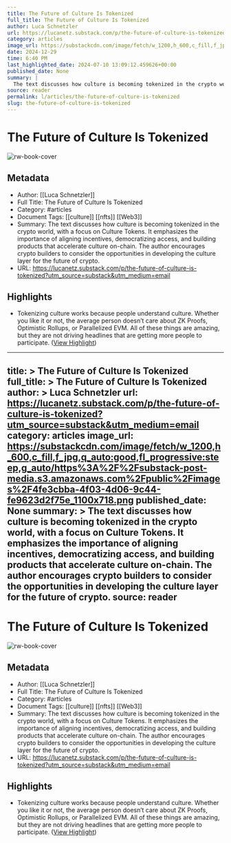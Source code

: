 ```yaml
---
title: The Future of Culture Is Tokenized
full_title: The Future of Culture Is Tokenized
author: Luca Schnetzler
url: https://lucanetz.substack.com/p/the-future-of-culture-is-tokenized?utm_source=substack&utm_medium=email
category: articles
image_url: https://substackcdn.com/image/fetch/w_1200,h_600,c_fill,f_jpg,q_auto:good,fl_progressive:steep,g_auto/https%3A%2F%2Fsubstack-post-media.s3.amazonaws.com%2Fpublic%2Fimages%2F4fe3cbba-4f03-4d06-9c44-fe9623d2f75e_1100x718.png
date: 2024-12-29
time: 6:40 PM
last_highlighted_date: 2024-07-10 13:09:12.459626+00:00
published_date: None
summary: |
  The text discusses how culture is becoming tokenized in the crypto world, with a focus on Culture Tokens. It emphasizes the importance of aligning incentives, democratizing access, and building products that accelerate culture on-chain. The author encourages crypto builders to consider the opportunities in developing the culture layer for the future of crypto.
source: reader
permalink: l/articles/the-future-of-culture-is-tokenized
slug: the-future-of-culture-is-tokenized
---
```

# The Future of Culture Is Tokenized

![rw-book-cover](https://substackcdn.com/image/fetch/w_1200,h_600,c_fill,f_jpg,q_auto:good,fl_progressive:steep,g_auto/https%3A%2F%2Fsubstack-post-media.s3.amazonaws.com%2Fpublic%2Fimages%2F4fe3cbba-4f03-4d06-9c44-fe9623d2f75e_1100x718.png)

## Metadata
- Author: [[Luca Schnetzler]]
- Full Title: The Future of Culture Is Tokenized
- Category: #articles
- Document Tags: [[culture]] [[nfts]] [[Web3]] 
- Summary: The text discusses how culture is becoming tokenized in the crypto world, with a focus on Culture Tokens. It emphasizes the importance of aligning incentives, democratizing access, and building products that accelerate culture on-chain. The author encourages crypto builders to consider the opportunities in developing the culture layer for the future of crypto.
- URL: https://lucanetz.substack.com/p/the-future-of-culture-is-tokenized?utm_source=substack&utm_medium=email

## Highlights
- Tokenizing culture works because people understand culture. Whether you like it or not, the average person doesn’t care about ZK Proofs, Optimistic Rollups, or Parallelized EVM. All of these things are amazing, but they are not driving headlines that are getting more people to participate. ([View Highlight](https://read.readwise.io/read/01j2ec68azb7q386eah4w6shfn))


---
title: >
  The Future of Culture Is Tokenized
full_title: >
  The Future of Culture Is Tokenized
author: >
  Luca Schnetzler
url: https://lucanetz.substack.com/p/the-future-of-culture-is-tokenized?utm_source=substack&utm_medium=email
category: articles
image_url: https://substackcdn.com/image/fetch/w_1200,h_600,c_fill,f_jpg,q_auto:good,fl_progressive:steep,g_auto/https%3A%2F%2Fsubstack-post-media.s3.amazonaws.com%2Fpublic%2Fimages%2F4fe3cbba-4f03-4d06-9c44-fe9623d2f75e_1100x718.png
published_date: None
summary: >
  The text discusses how culture is becoming tokenized in the crypto world, with a focus on Culture Tokens. It emphasizes the importance of aligning incentives, democratizing access, and building products that accelerate culture on-chain. The author encourages crypto builders to consider the opportunities in developing the culture layer for the future of crypto.
source: reader
---
# The Future of Culture Is Tokenized

![rw-book-cover](https://substackcdn.com/image/fetch/w_1200,h_600,c_fill,f_jpg,q_auto:good,fl_progressive:steep,g_auto/https%3A%2F%2Fsubstack-post-media.s3.amazonaws.com%2Fpublic%2Fimages%2F4fe3cbba-4f03-4d06-9c44-fe9623d2f75e_1100x718.png)

## Metadata
- Author: [[Luca Schnetzler]]
- Full Title: The Future of Culture Is Tokenized
- Category: #articles
- Document Tags: [[culture]] [[nfts]] [[Web3]] 
- Summary: The text discusses how culture is becoming tokenized in the crypto world, with a focus on Culture Tokens. It emphasizes the importance of aligning incentives, democratizing access, and building products that accelerate culture on-chain. The author encourages crypto builders to consider the opportunities in developing the culture layer for the future of crypto.
- URL: https://lucanetz.substack.com/p/the-future-of-culture-is-tokenized?utm_source=substack&utm_medium=email

## Highlights
- Tokenizing culture works because people understand culture. Whether you like it or not, the average person doesn’t care about ZK Proofs, Optimistic Rollups, or Parallelized EVM. All of these things are amazing, but they are not driving headlines that are getting more people to participate. ([View Highlight](https://read.readwise.io/read/01j2ec68azb7q386eah4w6shfn))


